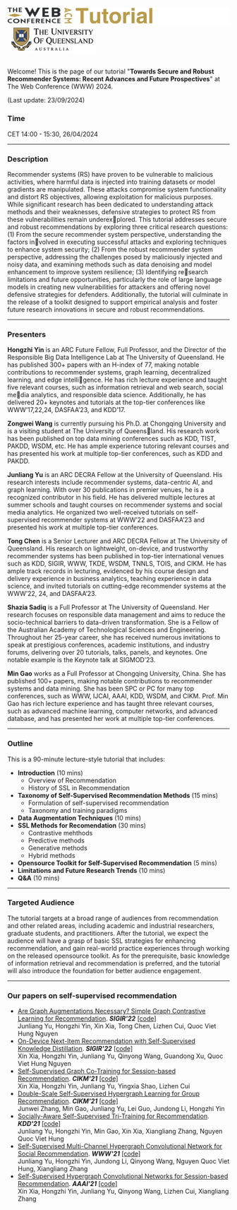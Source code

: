 ![logo_tutorial](https://raw.githubusercontent.com/ssl-recsys/ssl-recsys.github.io/main/logo2_tutorial.png)
![uq_logo](https://raw.githubusercontent.com/ssl-recsys/ssl-recsys.github.io/main/uq_logo2.jpg)

<br>
Welcome! This is the page of our tutorial "<b>Towards Secure and Robust Recommender Systems: Recent
Advances and Future Prospectives</b>" at The Web Conference (WWW) 2024.

(Last update: 23/09/2024)

### Time
CET 14:00 - 15:30, 26/04/2024
<hr>

### Description

Recommender systems (RS) have proven to be vulnerable to malicious activities, where harmful data is injected into training datasets or model gradients are manipulated. These attacks compromise system functionality and distort RS objectives, allowing exploitation for malicious purposes. While significant research has been dedicated to understanding attack methods and their weaknesses, defensive strategies to protect RS from these vulnerabilities remain underexplored. This tutorial addresses secure and robust recommendations by exploring three critical research questions: (1) From the secure recommender system perspective, understanding the factors involved in executing successful attacks and exploring techniques to enhance system security; (2) From the robust recommender system perspective, addressing the challenges posed by maliciously injected and noisy data, and examining methods such as data denoising and model enhancement to improve system resilience; (3) Identifying research limitations and future opportunities, particularly the role of large language models in creating new vulnerabilities for attackers and offering novel defensive strategies for defenders. Additionally, the tutorial will culminate in the release of a toolkit designed to support empirical analysis and foster future research innovations in secure and robust recommendations. 
<hr>

### Presenters

<b>Hongzhi Yin</b> is an ARC Future Fellow, Full Professor, and the Director of the Responsible Big Data Intelligence Lab at The University of Queensland. He has published 300+ papers with an H-index of 77, making notable contributions to recommender systems, graph learning, decentralized learning, and edge intelligence. He has rich lecture experience and taught five relevant courses, such as information retrieval and web search, social media analytics, and responsible data science. Additionally, he has delivered 20+ keynotes and tutorials at the top-tier conferences like WWW’17,22,24, DASFAA’23, and KDD’17. 

<b>Zongwei Wang</b>  is currently pursuing his Ph.D. at Chongqing University and is a visiting student at The University of Queensland. His research work has been published on top data mining conferences such as KDD, TIST, PAKDD, WSDM, etc. He has ample experience tutoring relevant courses and has presented his work at multiple top-tier conferences, such as KDD and PAKDD. 

<b>Junliang Yu</b> is an ARC DECRA Fellow at the University of Queensland. His research interests include recommender systems, data-centric AI, and graph learning. With over 30 publications in premier venues, he is a recognized contributor in his field. He has delivered multiple lectures at summer schools and taught courses on recommender systems and social media analytics. He organized two well-received tutorials on self-supervised recommender systems at WWW’22 and DASFAA’23 and presented his work at multiple top-tier conferences.

<b>Tong Chen</b> is a Senior Lecturer and ARC DECRA Fellow at The University of Queensland. His research on lightweight, on-device, and trustworthy recommender systems has been published in top-tier international venues such as KDD, SIGIR, WWW, TKDE, WSDM, TNNLS, TOIS, and CIKM. He has ample track records in lecturing, evidenced by his course design and delivery experience in business analytics, teaching experience in data science, and invited tutorials on cutting-edge recommender systems at the WWW’22, 24, and DASFAA’23.

<b>Shazia Sadiq</b> is a Full Professor at The University of Queensland. Her research focuses on responsible data management and aims to reduce the socio-technical barriers to data-driven transformation. She is a Fellow of the Australian Academy of Technological Sciences and Engineering. Throughout her 25-year career, she has received numerous invitations to speak at prestigious conferences, academic institutions, and industry forums, delivering over 20 tutorials, talks, panels, and keynotes. One notable example is the Keynote talk at SIGMOD’23.

<b>Min Gao</b> works as a Full Professor at Chongqing University, China. She has published 100+ papers, making notable contributions to recommender systems and data mining. She has been SPC or PC for many top conferences, such as WWW, IJCAI, AAAI, KDD, WSDM, and CIKM. Prof. Min Gao has rich lecture experience and has taught three relevant courses, such as advanced machine learning, computer networks, and advanced database, and has presented her work at multiple top-tier conferences.

<hr>

### Outline

This is a 90-minute lecture-style tutorial that includes:
- <b>Introduction</b>  (10 mins)
  - Overview of Recommendation
  - History of SSL in Recommendation   
- <b>Taxonomy of Self-Supervised Recommendation Methods</b>  (15 mins)
  - Formulation of self-supervised recommendation
  - Taxonomy and training paradigms
- <b>Data Augmentation Techniques</b>  (10 mins)
- <b>SSL Methods for Recomendation</b>  (30 mins)
   - Contrastive mehthods
   - Predictive methods
   - Generative methods
   - Hybrid methods
- <b>Opensource Toolkit for Self-Supervised Recommendation</b> (5 mins)
- <b>Limitations and Future Research Trends</b> (10 mins)
- <b>Q&A</b> (10 mins)
<hr>

### Targeted Audience

 The tutorial targets at a broad range of audiences from recommendation and other related areas, including academic and industrial researchers, graduate students, and practitioners. After the tutorial, we expect the audience will have a grasp of basic SSL strategies for enhancing recommendation, and gain real-world practice experiences through working on the released opensource toolkit. As for the prerequisite, basic knowledge of information retrieval and recommendation is preferred, and the tutorial will also introduce the foundation for better audience engagement.

<hr>

### Our papers on self-supervised recommendation

+ [Are Graph Augmentations Necessary? Simple Graph Contrastive Learning for Recommendation](https://arxiv.org/abs/2112.08679).  <i><b>SIGIR'22</b></i> [[code]](https://github.com/Coder-Yu/QRec/blob/master/model/ranking/SimGCL.py) <br>
Junliang Yu, Hongzhi Yin, Xin Xia, Tong Chen, Lizhen Cui, Quoc Viet Hung Nguyen
+ [	On-Device Next-Item Recommendation with Self-Supervised Knowledge Distillation](https://arxiv.org/abs/2204.11091).  <i><b>SIGIR'22</b></i> [[code]]() <br>
Xin Xia, Hongzhi Yin, Junliang Yu, Qinyong Wang, Guandong Xu, Quoc Viet Hung Nguyen
+ [Self-Supervised Graph Co-Training for Session-based Recommendation](https://dl.acm.org/doi/abs/10.1145/3459637.3482388).  <i><b>CIKM'21</b></i> [[code]](https://github.com/xiaxin1998/COTREC) <br>
Xin Xia, Hongzhi Yin, Junliang Yu, Yingxia Shao, Lizhen Cui
+ [Double-Scale Self-Supervised Hypergraph Learning for Group Recommendation](https://dl.acm.org/doi/10.1145/3459637.3482426).  <i><b>CIKM'21</b></i> [[code]](https://github.com/0411tony/HHGR) <br>
Junwei Zhang, Min Gao, Junliang Yu, Lei Guo, Jundong Li, Hongzhi Yin
+ [Socially-Aware Self-Supervised Tri-Training for Recommendation](https://dl.acm.org/doi/10.1145/3447548.3467340).  <i><b>KDD'21</b></i> [[code]](https://github.com/Coder-Yu/QRec/blob/master/model/ranking/SEPT.py) <br>
Junliang Yu, Hongzhi Yin, Min Gao, Xin Xia, Xiangliang Zhang, Nguyen Quoc Viet Hung
+ [Self-Supervised Multi-Channel Hypergraph Convolutional Network for Social Recommendation](https://dl.acm.org/doi/abs/10.1145/3442381.3449844).  <i><b>WWW'21</b></i> [[code]](https://github.com/Coder-Yu/QRec/blob/master/model/ranking/MHCN.py) <br>
Junliang Yu, Hongzhi Yin, Jundong Li, Qinyong Wang, Nguyen Quoc Viet Hung, Xiangliang Zhang
+ [Self-Supervised Hypergraph Convolutional Networks for Session-based Recommendation](https://ojs.aaai.org/index.php/AAAI/article/view/16578).  <i><b>AAAI'21</b></i> [[code]](https://github.com/xiaxin1998/DHCN) <br>
Xin Xia, Hongzhi Yin, Junliang Yu, Qinyong Wang, Lizhen Cui, Xiangliang Zhang
